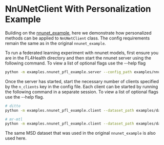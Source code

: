 # NnUNetClient With Personalization Example

Building on the [nnunet_example](../nnunet_example/README.md), here we demonstrate how personalized
methods can be applied to `NnUNetClient` class. The config requirements remain the same as in the original
`nnunet_example`.

To run a federated learning experiment with nnunet models, first ensure you are in the FL4Health directory and then start the nnunet server using the following command. To view a list of optional flags use the --help flag

```bash
python -m examples.nnunet_pfl_example.server --config_path examples/nnunet_pfl_example/config.yaml
```

Once the server has started, start the necessary number of clients specified by the `n_clients` key in the config file. Each client can be started by running the following command in a separate session. To view a list of optional flags use the --help flag.

```bash
# ditto
python -m examples.nnunet_pfl_example.client --dataset_path examples/datasets/nnunet --personalized_strategy ditto

# mr-mtl
python -m examples.nnunet_pfl_example.client --dataset_path examples/datasets/nnunet --personalized_strategy mr_mtl
```

The same MSD dataset that was used in the original `nnunet_example` is also used here.
